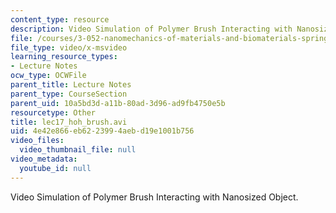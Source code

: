 ```yaml
---
content_type: resource
description: Video Simulation of Polymer Brush Interacting with Nanosized Object.
file: /courses/3-052-nanomechanics-of-materials-and-biomaterials-spring-2007/4e42e866eb6223994aebd19e1001b756_lec17_hoh_brush.avi
file_type: video/x-msvideo
learning_resource_types:
- Lecture Notes
ocw_type: OCWFile
parent_title: Lecture Notes
parent_type: CourseSection
parent_uid: 10a5bd3d-a11b-80ad-3d96-ad9fb4750e5b
resourcetype: Other
title: lec17_hoh_brush.avi
uid: 4e42e866-eb62-2399-4aeb-d19e1001b756
video_files:
  video_thumbnail_file: null
video_metadata:
  youtube_id: null
---
```

Video Simulation of Polymer Brush Interacting with Nanosized Object.

